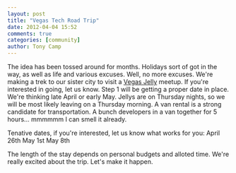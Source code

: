 ```yaml
---
layout: post
title: "Vegas Tech Road Trip"
date: 2012-04-04 15:52
comments: true
categories: [community]
author: Tony Camp
---
```

The idea has been tossed around for months. Holidays sort of got in the way, as well as life and various excuses. Well, no more excuses. We're making a trek to our sister city to visit a [Vegas Jelly][0] meetup. If you're interested in going, let us know. Step 1 will be getting a proper date in place. We're thinking late April or early May. Jellys are on Thursday nights, so we will be most likely leaving on a Thursday morning. A van rental is a strong candidate for transportation. A bunch developers in a van together for 5 hours... mmmmmm I can smell it already.

Tenative dates, if you're interested, let us know what works for you:
April 26th
May 1st
May 8th

The length of the stay depends on personal budgets and alloted time. We're really excited about the trip. Let's make it happen.

[0]: http://twitter.com/#!/vegasjelly